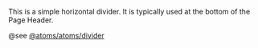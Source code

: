 This is a simple horizontal divider.  It is typically used at the bottom of the Page Header.

@see [@atoms/atoms/divider](https://mayflower.digital.mass.gov/patternlab/?p=atoms-divider&view=c)
